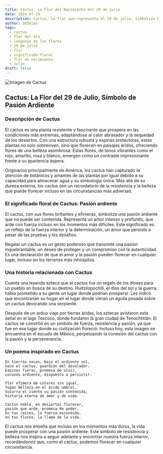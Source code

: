 ```yaml
---
title: Cactus, La Flor del Nacimiento del 29 de julio
date: 2024-07-29
description: Cactus, la flor que representa el 29 de julio, simboliza Pasión ardiente. Descubre su fascinante historia, significado en el lenguaje de las flores y una poesía que celebra su belleza.
author: 365días
tags:
  - cactus
  - flor del día
  - lenguaje de las flores
  - 29 de julio
  - flor
  - significado floral
  - flor de nacimiento
  - julio
draft: false
---
```



![Imagen de Cactus](https://cdn.pixabay.com/photo/2012/11/28/09/24/cactus-67547_1280.jpg#center)


## Cactus: La Flor del 29 de Julio, Símbolo de Pasión Ardiente

### Descripción de Cactus

El cactus es una planta resistente y fascinante que prospera en las condiciones más extremas, adaptándose al calor abrasador y la sequedad de los desiertos. Con una estructura robusta y espinas protectoras, estas plantas no solo sobreviven, sino que florecen en paisajes áridos, ofreciendo flores de una belleza asombrosa. Estas flores, de tonos vibrantes como el rojo, amarillo, rosa y blanco, emergen como un contraste impresionante frente a su apariencia áspera.

Originarios principalmente de América, los cactus han capturado la atención de botánicos y amantes de las plantas por igual debido a su capacidad para almacenar agua y su simbología única. Más allá de su dureza externa, los cactus son un recordatorio de la resistencia y la belleza que puede florecer incluso en las circunstancias más adversas.

### El significado floral de Cactus: Pasión ardiente

El cactus, con sus flores brillantes y efímeras, simboliza una pasión ardiente que no puede ser contenida. Representa un amor intenso y profundo, que arde con fuerza incluso en los momentos más difíciles. Este significado es un reflejo de la fuerza interior y la determinación, un amor que persiste a pesar de las pruebas y los desafíos.

Regalar un cactus es un gesto poderoso que transmite una pasión inquebrantable, un deseo de proteger y un compromiso con la autenticidad. Es una declaración de que el amor y la pasión pueden florecer en cualquier lugar, incluso en los terrenos más inhóspitos.

### Una historia relacionada con Cactus

Cuenta una leyenda azteca que el cactus fue un regalo de los dioses para un pueblo en busca de su destino. Huitzilopochtli, el dios del sol y la guerra, había prometido a su gente un lugar donde podrían prosperar. Les indicó que encontrarían su hogar en el lugar donde vieran un águila posada sobre un cactus devorando una serpiente.

Después de un arduo viaje por tierras áridas, los aztecas avistaron esta señal en el lago Texcoco, donde fundaron la gran ciudad de Tenochtitlán. El cactus se convirtió en un símbolo de fuerza, resistencia y pasión, ya que fue en ese lugar donde su civilización floreció. Incluso hoy, esta imagen se encuentra en el escudo de México, perpetuando la conexión del cactus con la pasión y la perseverancia.

### Un poema inspirado en Cactus

```
En tierras secas, bajo el ardiente sol,  
nace el cactus, guardián del desolador.  
Espinas fieras, promesa de vivir,  
corazón ardiente, dispuesto a persistir.  

Flor efímera de colores sin igual,  
fugaz belleza en el árido umbral.  
Susurra el viento su pasión contenida,  
historia eterna de amor y de vida.  

Cactus noble, en desiertos florecer,  
pasión que arde, promesa de poder.  
En tus raíces, la fuerza escondida,  
en tus flores, la llama de la vida.  
```

El cactus nos enseña que incluso en los momentos más duros, la vida puede prosperar con una pasión ardiente. Este símbolo de resistencia y belleza nos inspira a seguir adelante y encontrar nuestra fuerza interior, recordándonos que, como el cactus, podemos florecer en cualquier circunstancia.